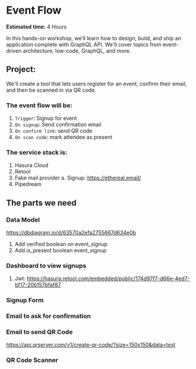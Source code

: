 # Event Flow

**Estimated time:** 4 Hours

In this hands-on workshop, we’ll learn how to design, build, and ship an application complete with GraphQL API. We'll cover topics from event-driven architecture, low-code, GraphQL, and more.

## Project:

We'll create a tool that lets users register for an event, confirm their email, and then be scanned in via QR code.

### The event flow will be:

1. `Trigger`: Signup for event
2. `On signup`: Send confirmation email
3. `On confirm link`: send QR code
4. `On scan code`: mark attendee as present

### The service stack is:

1. Hasura Cloud
2. Retool
3. Fake mail provider
   a. Signup: https://ethereal.email/
4. Pipedream

## The parts we need

### Data Model

https://dbdiagram.io/d/63570a2efa2755667d634e0b

1. Add verified boolean on event_signup
2. Add is_present boolean event_signup

### Dashboard to view signups

1. Jwt: https://hasura.retool.com/embedded/public/174d97f7-d66e-4ed7-bf17-20b157bfaf87

### Signup Form

### Email to ask for confirmation

### Email to send QR Code

https://api.qrserver.com/v1/create-qr-code/?size=150x150&data=test

### QR Code Scanner
